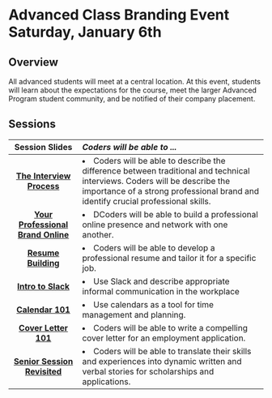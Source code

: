 # Advanced Class Branding Event Saturday, January 6th

## Overview
All advanced students will meet at a central location. At this event, students will learn about the expectations for the course, meet the larger Advanced Program student community, and be notified of their company placement. 

## Sessions 
|Session Slides|*Coders will be able to ...*|
|:-------:|:-------|
|[**The Interview Process**]()|<li> Coders will be able to describe the difference between traditional and technical interviews. Coders will be describe the importance of a strong professional brand and identify crucial professional skills. </li>|
|[**Your Professional Brand Online**]() |<li>DCoders will be able to build a professional online presence and network with one another.</li>|
|[**Resume Building**]() |<li>Coders will be able to develop a professional resume and tailor it for a specific job.</li>|
|[**Intro to Slack**]() |<li>Use Slack and describe appropriate informal communication in the workplace</li>|
|[**Calendar 101**]() |<li>Use calendars as a tool for time management and planning.</li>|
|[**Cover Letter 101**]() | <li>Coders will be able to write a compelling cover letter for an employment application.</li>|
|[**Senior Session Revisited**]() |<li>Coders will be able to translate their skills and experiences into dynamic written and verbal stories for scholarships and applications. </li>|

